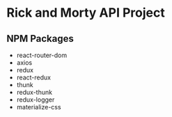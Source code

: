# Rick and Morty API Project

## NPM Packages
* react-router-dom
* axios
* redux
* react-redux
* thunk
* redux-thunk
* redux-logger
* materialize-css